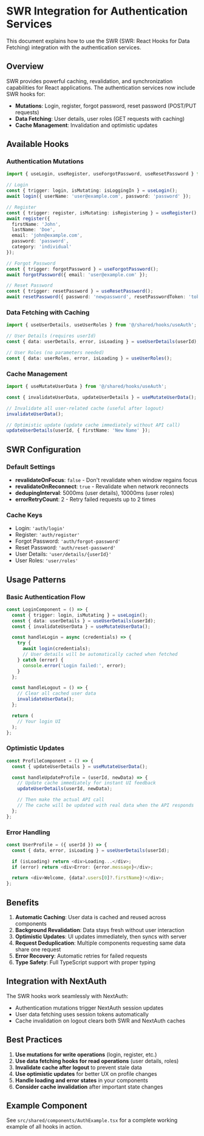 # SWR Integration for Authentication Services

This document explains how to use the SWR (SWR: React Hooks for Data Fetching) integration with the authentication services.

## Overview

SWR provides powerful caching, revalidation, and synchronization capabilities for React applications. The authentication services now include SWR hooks for:

- **Mutations**: Login, register, forgot password, reset password (POST/PUT requests)
- **Data Fetching**: User details, user roles (GET requests with caching)
- **Cache Management**: Invalidation and optimistic updates

## Available Hooks

### Authentication Mutations

```typescript
import { useLogin, useRegister, useForgotPassword, useResetPassword } from '@/shared/hooks/useAuth';

// Login
const { trigger: login, isMutating: isLoggingIn } = useLogin();
await login({ userName: 'user@example.com', password: 'password' });

// Register
const { trigger: register, isMutating: isRegistering } = useRegister();
await register({
  firstName: 'John',
  lastName: 'Doe',
  email: 'john@example.com',
  password: 'password',
  category: 'individual'
});

// Forgot Password
const { trigger: forgotPassword } = useForgotPassword();
await forgotPassword({ email: 'user@example.com' });

// Reset Password
const { trigger: resetPassword } = useResetPassword();
await resetPassword({ password: 'newpassword', resetPasswordToken: 'token' });
```

### Data Fetching with Caching

```typescript
import { useUserDetails, useUserRoles } from '@/shared/hooks/useAuth';

// User Details (requires userId)
const { data: userDetails, error, isLoading } = useUserDetails(userId);

// User Roles (no parameters needed)
const { data: userRoles, error, isLoading } = useUserRoles();
```

### Cache Management

```typescript
import { useMutateUserData } from '@/shared/hooks/useAuth';

const { invalidateUserData, updateUserDetails } = useMutateUserData();

// Invalidate all user-related cache (useful after logout)
invalidateUserData();

// Optimistic update (update cache immediately without API call)
updateUserDetails(userId, { firstName: 'New Name' });
```

## SWR Configuration

### Default Settings

- **revalidateOnFocus**: `false` - Don't revalidate when window regains focus
- **revalidateOnReconnect**: `true` - Revalidate when network reconnects
- **dedupingInterval**: 5000ms (user details), 10000ms (user roles)
- **errorRetryCount**: 2 - Retry failed requests up to 2 times

### Cache Keys

- Login: `'auth/login'`
- Register: `'auth/register'`
- Forgot Password: `'auth/forgot-password'`
- Reset Password: `'auth/reset-password'`
- User Details: `'user/details/{userId}'`
- User Roles: `'user/roles'`

## Usage Patterns

### Basic Authentication Flow

```typescript
const LoginComponent = () => {
  const { trigger: login, isMutating } = useLogin();
  const { data: userDetails } = useUserDetails(userId);
  const { invalidateUserData } = useMutateUserData();

  const handleLogin = async (credentials) => {
    try {
      await login(credentials);
      // User details will be automatically cached when fetched
    } catch (error) {
      console.error('Login failed:', error);
    }
  };

  const handleLogout = () => {
    // Clear all cached user data
    invalidateUserData();
  };

  return (
    // Your login UI
  );
};
```

### Optimistic Updates

```typescript
const ProfileComponent = () => {
  const { updateUserDetails } = useMutateUserData();

  const handleUpdateProfile = (userId, newData) => {
    // Update cache immediately for instant UI feedback
    updateUserDetails(userId, newData);

    // Then make the actual API call
    // The cache will be updated with real data when the API responds
  };
};
```

### Error Handling

```typescript
const UserProfile = ({ userId }) => {
  const { data, error, isLoading } = useUserDetails(userId);

  if (isLoading) return <div>Loading...</div>;
  if (error) return <div>Error: {error.message}</div>;

  return <div>Welcome, {data?.users[0]?.firstName}!</div>;
};
```

## Benefits

1. **Automatic Caching**: User data is cached and reused across components
2. **Background Revalidation**: Data stays fresh without user interaction
3. **Optimistic Updates**: UI updates immediately, then syncs with server
4. **Request Deduplication**: Multiple components requesting same data share one request
5. **Error Recovery**: Automatic retries for failed requests
6. **Type Safety**: Full TypeScript support with proper typing

## Integration with NextAuth

The SWR hooks work seamlessly with NextAuth:

- Authentication mutations trigger NextAuth session updates
- User data fetching uses session tokens automatically
- Cache invalidation on logout clears both SWR and NextAuth caches

## Best Practices

1. **Use mutations for write operations** (login, register, etc.)
2. **Use data fetching hooks for read operations** (user details, roles)
3. **Invalidate cache after logout** to prevent stale data
4. **Use optimistic updates** for better UX on profile changes
5. **Handle loading and error states** in your components
6. **Consider cache invalidation** after important state changes

## Example Component

See `src/shared/components/AuthExample.tsx` for a complete working example of all hooks in action.